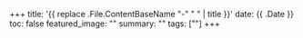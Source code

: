 +++
title: '{{ replace .File.ContentBaseName "-" " " | title }}'
date: {{ .Date }}
toc: false
featured_image: ""
summary: ""
tags: [""]
+++
